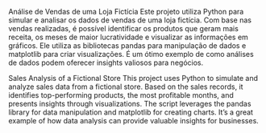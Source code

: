 Análise de Vendas de uma Loja Fictícia
Este projeto utiliza Python para simular e analisar os dados de vendas de uma loja fictícia. Com base nas vendas realizadas, é possível identificar os produtos que geram mais receita, os meses de maior lucratividade e visualizar as informações em gráficos. Ele utiliza as bibliotecas pandas para manipulação de dados e matplotlib para criar visualizações. É um ótimo exemplo de como análises de dados podem oferecer insights valiosos para negócios.

Sales Analysis of a Fictional Store
This project uses Python to simulate and analyze sales data from a fictional store. Based on the sales records, it identifies top-performing products, the most profitable months, and presents insights through visualizations. The script leverages the pandas library for data manipulation and matplotlib for creating charts. It’s a great example of how data analysis can provide valuable insights for businesses.

